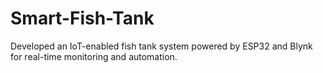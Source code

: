 # Smart-Fish-Tank
Developed an IoT-enabled fish tank system powered by ESP32 and Blynk for real-time monitoring and automation.
